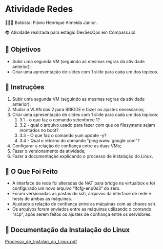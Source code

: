 # Atividade Redes

🙋🏻‍♂️ Bolsista: Flávio Henrique Almeida Júnior.

📚 Atividade realizada para estágio DevSecOps em Compass.uol.

## 🎯 Objetivos

- Subir uma segunda VM (seguindo as mesmas
regras da atividade anterior);
- Criar uma apresentação de slides com 1 slide
para cada um dos topicos.

## 📝 Instruções

1. Subir uma segunda VM (seguindo as mesmas
regras da atividade anterior);
2. Mudar a VLAN das 2 para BRIGDE e fazer os
ajustes necessarios;
3. Criar uma apresentação de slides com 1 slide
para cada um dos topicos:
    1. 3.1 - o que faz o comando setenforce 1?
    2. 3.2 - qual o arquivo usado para fazer com que os filesystens sejam montados no boot?
    3. 3.3 - O que faz o comando yum update -y?
    4. 3.4 - Qual o retorno do comando "ping www.
    google.com"?
4. Configurar a relação de confiança entre as duas
VMs;
5. Fazer o versionamento da atividade;
6. Fazer a documentação explicando o processo
de instalação do Linux.

## 🚀 O Que Foi Feito

- A interface de rede foi alteradas de NAT para bridge na virtualbox e foi configurado um novo arquivo “ifcfg-enp0s3” do zero.
- Foram versionadas as pastas do ssh, arquivos da interface de rede e hosts de ambas as máquinas.
- Ajustado a relação de confiança entre as máquinas com as chaves ssh.
- Os arquivos foram enviados entre as máquinas utilizando o comando “scp”, após serem feitos os ajustes de confiança entre os servidores.

## 🐧 Documentação da Instalação do Linux

[Processo_de_Instalao_do_Linux.pdf](https://github.com/FlavioJR/Atividade-Redes/files/9162110/Processo_de_Instalao_do_Linux.pdf)

